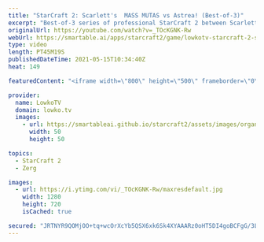 ```yaml
---
title: "StarCraft 2: Scarlett's  MASS MUTAS vs Astrea! (Best-of-3)"
excerpt: "Best-of-3 series of professional StarCraft 2 between Scarlett and Astrea. In this series Scarlett goes for several types of aggression (Queen pushes, Swarm Hosts and Mutalisks) to prevent the game from going to the late game.  Support my work on Patreon: http://www.patreon.com/lowkotv Become a YouTube"
originalUrl: https://youtube.com/watch?v=_TOcKGNK-Rw
webUrl: https://smartable.ai/apps/starcraft2/game/lowkotv-starcraft-2-scarletts-mass-mutas-vs-astrea-best-of-3/
type: video
length: PT45M19S
publishedDateTime: 2021-05-15T10:34:40Z
heat: 149

featuredContent: "<iframe width=\"800\" height=\"500\" frameborder=\"0\" src=\"https://www.youtube.com/embed/_TOcKGNK-Rw\" allow=\"accelerometer; autoplay; encrypted-media; gyroscope; picture-in-picture\" allowfullscreen></iframe>"

provider:
  name: LowkoTV
  domain: lowko.tv
  images:
    - url: https://smartableai.github.io/starcraft2/assets/images/organizations/lowko.tv-50x50.jpg
      width: 50
      height: 50

topics:
  - StarCraft 2
  - Zerg

images:
  - url: https://i.ytimg.com/vi/_TOcKGNK-Rw/maxresdefault.jpg
    width: 1280
    height: 720
    isCached: true

secured: "JRTNYR9QOMjOO+tq+wcOrXcYb5QSX6xk6Sk4XYAAARz0oHT5DI4goBCFgG/3Lc3hgQflkxNeCskt1qhear5scppIwNXjTxYwpNt38tgZ516D3WhyHjawDTALNre5VqkmQOStHAdUm/Wm6niWWRU7ESTl8efn6NaUhtadWw6Kldhc+KFM5haSoHpRF6Y8zZb4RMxjbmNts3EyXXRzYMTZ+CEU7yL4GFSP1uyEVRoHzcY/sOEckT+WhJkx6R2N9xWUCKfcXdr/80Gb1PvbUb8dtrDJMiabAkfgUcIRykAUT5D+ZJJQCUPWpswBavz0ubqPm7VE/p7Mn8khUg5Xt7jb1adyJzd62QECUWCqSDoUEULSHw4jHjIPGRmOnxTALcMsWO2hRXL6xaVWsBmM5jrRQqBuPmL1KxlB/36v20g8wXs=;dyJVsm8P+5uBqE0+8QEMQQ=="
---
```


